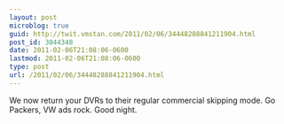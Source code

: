 ```yaml
---
layout: post
microblog: true
guid: http://twit.vmstan.com/2011/02/06/34448288841211904.html
post_id: 3044348
date: 2011-02-06T21:08:06-0600
lastmod: 2011-02-06T21:08:06-0600
type: post
url: /2011/02/06/34448288841211904.html
---
```

We now return your DVRs to their regular commercial skipping mode. Go Packers, VW ads rock. Good night.
